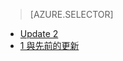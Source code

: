 > [AZURE.SELECTOR]
- [Update 2](../articles/storsimple/storsimple-manage-jobs-u2.md)
- [1 與先前的更新](../articles/storsimple/storsimple-manage-jobs.md)



